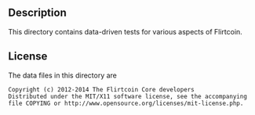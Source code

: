 Description
------------

This directory contains data-driven tests for various aspects of Flirtcoin.

License
--------

The data files in this directory are

    Copyright (c) 2012-2014 The Flirtcoin Core developers
    Distributed under the MIT/X11 software license, see the accompanying
    file COPYING or http://www.opensource.org/licenses/mit-license.php.

